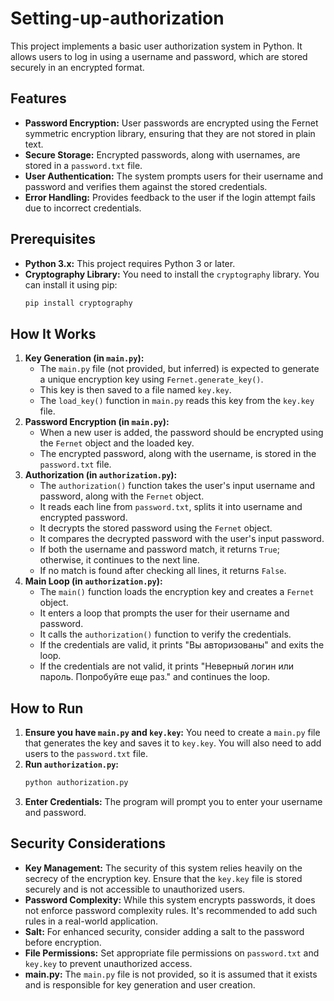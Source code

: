 # Setting-up-authorization
This project implements a basic user authorization system in Python. It allows users to log in using a username and password, which are stored securely in an encrypted format.

## Features
*   **Password Encryption:** User passwords are encrypted using the Fernet symmetric encryption library, ensuring that they are not stored in plain text.
*   **Secure Storage:** Encrypted passwords, along with usernames, are stored in a `password.txt` file.
*   **User Authentication:** The system prompts users for their username and password and verifies them against the stored credentials.
*   **Error Handling:** Provides feedback to the user if the login attempt fails due to incorrect credentials.
## Prerequisites
*   **Python 3.x:** This project requires Python 3 or later.
*   **Cryptography Library:** You need to install the `cryptography` library. You can install it using pip:
    ```bash
    pip install cryptography
    ```
## How It Works
1.  **Key Generation (in `main.py`):**
    *   The `main.py` file (not provided, but inferred) is expected to generate a unique encryption key using `Fernet.generate_key()`.
    *   This key is then saved to a file named `key.key`.
    *   The `load_key()` function in `main.py` reads this key from the `key.key` file.
2.  **Password Encryption (in `main.py`):**
    *   When a new user is added, the password should be encrypted using the `Fernet` object and the loaded key.
    *   The encrypted password, along with the username, is stored in the `password.txt` file.
3.  **Authorization (in `authorization.py`):**
    *   The `authorization()` function takes the user's input username and password, along with the `Fernet` object.
    *   It reads each line from `password.txt`, splits it into username and encrypted password.
    *   It decrypts the stored password using the `Fernet` object.
    *   It compares the decrypted password with the user's input password.
    *   If both the username and password match, it returns `True`; otherwise, it continues to the next line.
    *   If no match is found after checking all lines, it returns `False`.
4.  **Main Loop (in `authorization.py`):**
    *   The `main()` function loads the encryption key and creates a `Fernet` object.
    *   It enters a loop that prompts the user for their username and password.
    *   It calls the `authorization()` function to verify the credentials.
    *   If the credentials are valid, it prints "Вы авторизованы" and exits the loop.
    *   If the credentials are not valid, it prints "Неверный логин или пароль. Попробуйте еще раз." and continues the loop.
## How to Run
1.  **Ensure you have `main.py` and `key.key`:** You need to create a `main.py` file that generates the key and saves it to `key.key`. You will also need to add users to the `password.txt` file.
2.  **Run `authorization.py`:**
    ```bash
    python authorization.py
    ```
3.  **Enter Credentials:** The program will prompt you to enter your username and password.
## Security Considerations
*   **Key Management:** The security of this system relies heavily on the secrecy of the encryption key. Ensure that the `key.key` file is stored securely and is not accessible to unauthorized users.
*   **Password Complexity:** While this system encrypts passwords, it does not enforce password complexity rules. It's recommended to add such rules in a real-world application.
*   **Salt:** For enhanced security, consider adding a salt to the password before encryption.
*   **File Permissions:** Set appropriate file permissions on `password.txt` and `key.key` to prevent unauthorized access.
* **main.py:** The `main.py` file is not provided, so it is assumed that it exists and is responsible for key generation and user creation.

